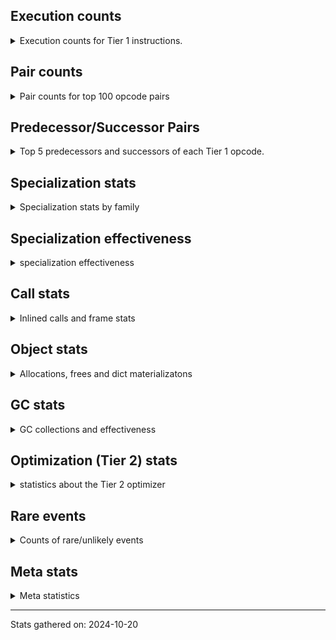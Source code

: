 ## Execution counts

<details>
<summary> Execution counts for Tier 1 instructions. </summary>


The "miss ratio" column shows the percentage of times the instruction
executed that it deoptimized. When this happens, the base unspecialized
instruction is not counted.

<table>
<thead>
<tr>
<th align="left">Name</th>
<th align="right">Base Count</th>
<th align="right">Head Count</th>
<th align="right">Change</th>
</tr>
</thead>
<tbody>
<tr>
<td align="left">JUMP_BACKWARD</td>
<td align="right">425,231,520</td>
<td align="right">10,240</td>
<td align="right">-100.0%</td>
</tr>
<tr>
<td align="left">CONTAINS_OP_SET</td>
<td align="right">45,007,540</td>
<td align="right">12,440</td>
<td align="right">-100.0%</td>
</tr>
<tr>
<td align="left">CALL_METHOD_DESCRIPTOR_FAST</td>
<td align="right">2,179,400</td>
<td align="right">1,020</td>
<td align="right">-100.0%</td>
</tr>
<tr>
<td align="left">SET_FUNCTION_ATTRIBUTE</td>
<td align="right">62,353,760</td>
<td align="right">34,920</td>
<td align="right">-99.9%</td>
</tr>
<tr>
<td align="left">NOP</td>
<td align="right">62,739,520</td>
<td align="right">35,700</td>
<td align="right">-99.9%</td>
</tr>
<tr>
<td align="left">COMPARE_OP_FLOAT</td>
<td align="right">31,185,860</td>
<td align="right">17,900</td>
<td align="right">-99.9%</td>
</tr>
<tr>
<td align="left">BINARY_SUBSCR_DICT</td>
<td align="right">63,032,120</td>
<td align="right">244,320</td>
<td align="right">-99.6%</td>
</tr>
<tr>
<td align="left">MAKE_FUNCTION</td>
<td align="right">63,032,400</td>
<td align="right">328,360</td>
<td align="right">-99.5%</td>
</tr>
<tr>
<td align="left">RETURN_GENERATOR</td>
<td align="right">62,832,560</td>
<td align="right">513,800</td>
<td align="right">-99.2%</td>
</tr>
<tr>
<td align="left">LOAD_ATTR_INSTANCE_VALUE</td>
<td align="right">63,357,060</td>
<td align="right">577,480</td>
<td align="right">-99.1%</td>
</tr>
<tr>
<td align="left">POP_JUMP_IF_TRUE</td>
<td align="right">33,170,240</td>
<td align="right">321,080</td>
<td align="right">-99.0%</td>
</tr>
<tr>
<td align="left">LOAD_ATTR_METHOD_WITH_VALUES</td>
<td align="right">63,496,820</td>
<td align="right">620,360</td>
<td align="right">-99.0%</td>
</tr>
<tr>
<td align="left">STORE_SUBSCR</td>
<td align="right">91,427,380</td>
<td align="right">1,140,820</td>
<td align="right">-98.8%</td>
</tr>
<tr>
<td align="left">CALL_LIST_APPEND</td>
<td align="right">771,640</td>
<td align="right">11,020</td>
<td align="right">-98.6%</td>
</tr>
<tr>
<td align="left">CALL_BUILTIN_FAST_WITH_KEYWORDS</td>
<td align="right">71,355,140</td>
<td align="right">1,054,520</td>
<td align="right">-98.5%</td>
</tr>
<tr>
<td align="left">FOR_ITER_RANGE</td>
<td align="right">23,417,720</td>
<td align="right">504,400</td>
<td align="right">-97.8%</td>
</tr>
<tr>
<td align="left">LIST_APPEND</td>
<td align="right">22,832,560</td>
<td align="right">504,680</td>
<td align="right">-97.8%</td>
</tr>
<tr>
<td align="left">STORE_FAST_LOAD_FAST</td>
<td align="right">24,625,680</td>
<td align="right">724,840</td>
<td align="right">-97.1%</td>
</tr>
<tr>
<td align="left">GET_ITER</td>
<td align="right">65,797,360</td>
<td align="right">3,096,080</td>
<td align="right">-95.3%</td>
</tr>
<tr>
<td align="left">COPY</td>
<td align="right">58,445,680</td>
<td align="right">2,844,360</td>
<td align="right">-95.1%</td>
</tr>
<tr>
<td align="left">BUILD_TUPLE</td>
<td align="right">74,571,360</td>
<td align="right">3,659,700</td>
<td align="right">-95.1%</td>
</tr>
<tr>
<td align="left">BINARY_OP_SUBTRACT_FLOAT</td>
<td align="right">9,060</td>
<td align="right">480</td>
<td align="right">-94.7%</td>
</tr>
<tr>
<td align="left">SWAP</td>
<td align="right">61,701,120</td>
<td align="right">4,933,500</td>
<td align="right">-92.0%</td>
</tr>
<tr>
<td align="left">BINARY_OP_ADD_FLOAT</td>
<td align="right">105,800</td>
<td align="right">9,280</td>
<td align="right">-91.2%</td>
</tr>
<tr>
<td align="left">CALL_KW_PY</td>
<td align="right">4,354,380</td>
<td align="right">404,180</td>
<td align="right">-90.7%</td>
</tr>
<tr>
<td align="left">TO_BOOL</td>
<td align="right">4,356,100</td>
<td align="right">404,920</td>
<td align="right">-90.7%</td>
</tr>
<tr>
<td align="left">TO_BOOL_LIST</td>
<td align="right">2,472,120</td>
<td align="right">293,660</td>
<td align="right">-88.1%</td>
</tr>
<tr>
<td align="left">BINARY_SUBSCR_TUPLE_INT</td>
<td align="right">44,235,220</td>
<td align="right">5,942,880</td>
<td align="right">-86.6%</td>
</tr>
<tr>
<td align="left">FOR_ITER_LIST</td>
<td align="right">451,408,680</td>
<td align="right">62,713,000</td>
<td align="right">-86.1%</td>
</tr>
<tr>
<td align="left">CALL_LEN</td>
<td align="right">4,939,800</td>
<td align="right">697,040</td>
<td align="right">-85.9%</td>
</tr>
<tr>
<td align="left">FOR_ITER</td>
<td align="right">11,286,460</td>
<td align="right">1,603,620</td>
<td align="right">-85.8%</td>
</tr>
<tr>
<td align="left">BINARY_OP_MULTIPLY_FLOAT</td>
<td align="right">281,242,200</td>
<td align="right">41,716,800</td>
<td align="right">-85.2%</td>
</tr>
<tr>
<td align="left">UNPACK_SEQUENCE_TWO_TUPLE</td>
<td align="right">293,569,020</td>
<td align="right">43,597,740</td>
<td align="right">-85.1%</td>
</tr>
<tr>
<td align="left">BINARY_SUBSCR</td>
<td align="right">415,213,780</td>
<td align="right">64,358,420</td>
<td align="right">-84.5%</td>
</tr>
<tr>
<td align="left">FOR_ITER_TUPLE</td>
<td align="right">2,741,100</td>
<td align="right">444,460</td>
<td align="right">-83.8%</td>
</tr>
<tr>
<td align="left">MAP_ADD</td>
<td align="right">3,091,600</td>
<td align="right">535,520</td>
<td align="right">-82.7%</td>
</tr>
<tr>
<td align="left">COMPARE_OP</td>
<td align="right">1,609,580</td>
<td align="right">294,900</td>
<td align="right">-81.7%</td>
</tr>
<tr>
<td align="left">LOAD_DEREF</td>
<td align="right">500,041,280</td>
<td align="right">95,087,320</td>
<td align="right">-81.0%</td>
</tr>
<tr>
<td align="left">JUMP_FORWARD</td>
<td align="right">13,320,640</td>
<td align="right">2,776,200</td>
<td align="right">-79.2%</td>
</tr>
<tr>
<td align="left">CALL_PY_EXACT_ARGS</td>
<td align="right">164,962,020</td>
<td align="right">35,312,340</td>
<td align="right">-78.6%</td>
</tr>
<tr>
<td align="left">STORE_FAST</td>
<td align="right">840,424,800</td>
<td align="right">254,853,980</td>
<td align="right">-69.7%</td>
</tr>
<tr>
<td align="left">LOAD_ATTR_METHOD_NO_DICT</td>
<td align="right">11,682,680</td>
<td align="right">3,649,580</td>
<td align="right">-68.8%</td>
</tr>
<tr>
<td align="left">LOAD_CONST</td>
<td align="right">259,371,200</td>
<td align="right">84,481,960</td>
<td align="right">-67.4%</td>
</tr>
<tr>
<td align="left">UNARY_NEGATIVE</td>
<td align="right">5,776,000</td>
<td align="right">1,900,520</td>
<td align="right">-67.1%</td>
</tr>
<tr>
<td align="left">LOAD_FAST</td>
<td align="right">1,717,852,800</td>
<td align="right">622,072,380</td>
<td align="right">-63.8%</td>
</tr>
<tr>
<td align="left">CALL_METHOD_DESCRIPTOR_O</td>
<td align="right">877,380</td>
<td align="right">395,660</td>
<td align="right">-54.9%</td>
</tr>
<tr>
<td align="left">CALL_BUILTIN_CLASS</td>
<td align="right">10,733,520</td>
<td align="right">5,306,040</td>
<td align="right">-50.6%</td>
</tr>
<tr>
<td align="left">COPY_FREE_VARS</td>
<td align="right">141,718,960</td>
<td align="right">71,499,800</td>
<td align="right">-49.5%</td>
</tr>
<tr>
<td align="left">POP_JUMP_IF_FALSE</td>
<td align="right">196,768,640</td>
<td align="right">104,740,000</td>
<td align="right">-46.8%</td>
</tr>
<tr>
<td align="left">COMPARE_OP_STR</td>
<td align="right">1,222,260</td>
<td align="right">682,920</td>
<td align="right">-44.1%</td>
</tr>
<tr>
<td align="left">LOAD_GLOBAL_BUILTIN</td>
<td align="right">172,872,360</td>
<td align="right">100,801,820</td>
<td align="right">-41.7%</td>
</tr>
<tr>
<td align="left">COMPARE_OP_INT</td>
<td align="right">99,779,880</td>
<td align="right">59,005,300</td>
<td align="right">-40.9%</td>
</tr>
<tr>
<td align="left">BINARY_OP</td>
<td align="right">133,306,960</td>
<td align="right">81,698,860</td>
<td align="right">-38.7%</td>
</tr>
<tr>
<td align="left">RETURN_VALUE</td>
<td align="right">193,172,620</td>
<td align="right">119,003,260</td>
<td align="right">-38.4%</td>
</tr>
<tr>
<td align="left">LOAD_ATTR</td>
<td align="right">65,836,340</td>
<td align="right">41,392,980</td>
<td align="right">-37.1%</td>
</tr>
<tr>
<td align="left">UNPACK_SEQUENCE_TUPLE</td>
<td align="right">1,013,360</td>
<td align="right">756,820</td>
<td align="right">-25.3%</td>
</tr>
<tr>
<td align="left">LOAD_FAST_LOAD_FAST</td>
<td align="right">381,972,720</td>
<td align="right">295,197,520</td>
<td align="right">-22.7%</td>
</tr>
<tr>
<td align="left">BINARY_OP_MULTIPLY_INT</td>
<td align="right">120,190,340</td>
<td align="right">97,455,160</td>
<td align="right">-18.9%</td>
</tr>
<tr>
<td align="left">STORE_FAST_STORE_FAST</td>
<td align="right">75,240,560</td>
<td align="right">64,538,140</td>
<td align="right">-14.2%</td>
</tr>
<tr>
<td align="left">RESUME_CHECK</td>
<td align="right">580,906,520</td>
<td align="right">505,290,080</td>
<td align="right">-13.0%</td>
</tr>
<tr>
<td align="left">BINARY_OP_ADD_INT</td>
<td align="right">35,599,560</td>
<td align="right">31,025,920</td>
<td align="right">-12.8%</td>
</tr>
<tr>
<td align="left">CALL_BOUND_METHOD_EXACT_ARGS</td>
<td align="right">35,344,000</td>
<td align="right">31,008,600</td>
<td align="right">-12.3%</td>
</tr>
<tr>
<td align="left">PUSH_NULL</td>
<td align="right">100,104,320</td>
<td align="right">87,868,520</td>
<td align="right">-12.2%</td>
</tr>
<tr>
<td align="left">BUILD_MAP</td>
<td align="right">720,800</td>
<td align="right">646,080</td>
<td align="right">-10.4%</td>
</tr>
<tr>
<td align="left">CALL_NON_PY_GENERAL</td>
<td align="right">47,600,260</td>
<td align="right">43,412,420</td>
<td align="right">-8.8%</td>
</tr>
<tr>
<td align="left">BUILD_LIST</td>
<td align="right">1,171,520</td>
<td align="right">1,090,060</td>
<td align="right">-7.0%</td>
</tr>
<tr>
<td align="left">LOAD_FAST_AND_CLEAR</td>
<td align="right">1,655,280</td>
<td align="right">1,573,820</td>
<td align="right">-4.9%</td>
</tr>
<tr>
<td align="left">LOAD_GLOBAL_MODULE</td>
<td align="right">172,251,160</td>
<td align="right">167,475,080</td>
<td align="right">-2.8%</td>
</tr>
<tr>
<td align="left">TO_BOOL_BOOL</td>
<td align="right">34,553,040</td>
<td align="right">34,222,160</td>
<td align="right">-1.0%</td>
</tr>
<tr>
<td align="left">POP_TOP</td>
<td align="right">388,963,560</td>
<td align="right">388,577,620</td>
<td align="right">-0.1%</td>
</tr>
<tr>
<td align="left">EXTENDED_ARG</td>
<td align="right">9,457,360</td>
<td align="right">9,448,860</td>
<td align="right">-0.1%</td>
</tr>
<tr>
<td align="left">INTERPRETER_EXIT</td>
<td align="right">435,891,180</td>
<td align="right">435,891,180</td>
<td align="right">0.0%</td>
</tr>
<tr>
<td align="left">YIELD_VALUE</td>
<td align="right">324,495,840</td>
<td align="right">324,495,840</td>
<td align="right">0.0%</td>
</tr>
<tr>
<td align="left">LOAD_ATTR_SLOT</td>
<td align="right">130,016,240</td>
<td align="right">130,016,240</td>
<td align="right">0.0%</td>
</tr>
<tr>
<td align="left">STORE_ATTR_SLOT</td>
<td align="right">80,104,680</td>
<td align="right">80,104,680</td>
<td align="right">0.0%</td>
</tr>
<tr>
<td align="left">RETURN_CONST</td>
<td align="right">63,239,120</td>
<td align="right">63,239,120</td>
<td align="right">0.0%</td>
</tr>
<tr>
<td align="left">CALL_BUILTIN_FAST</td>
<td align="right">58,829,240</td>
<td align="right">58,829,240</td>
<td align="right">0.0%</td>
</tr>
<tr>
<td align="left">LOAD_ATTR_MODULE</td>
<td align="right">58,243,860</td>
<td align="right">58,243,860</td>
<td align="right">0.0%</td>
</tr>
<tr>
<td align="left">LOAD_SUPER_ATTR_METHOD</td>
<td align="right">40,052,360</td>
<td align="right">40,052,360</td>
<td align="right">0.0%</td>
</tr>
<tr>
<td align="left">CALL_ISINSTANCE</td>
<td align="right">33,089,520</td>
<td align="right">33,089,520</td>
<td align="right">0.0%</td>
</tr>
<tr>
<td align="left">IS_OP</td>
<td align="right">10,113,040</td>
<td align="right">10,113,040</td>
<td align="right">0.0%</td>
</tr>
<tr>
<td align="left">CALL_TYPE_1</td>
<td align="right">10,112,980</td>
<td align="right">10,112,980</td>
<td align="right">0.0%</td>
</tr>
<tr>
<td align="left">POP_JUMP_IF_NOT_NONE</td>
<td align="right">9,448,480</td>
<td align="right">9,448,480</td>
<td align="right">0.0%</td>
</tr>
<tr>
<td align="left">LOAD_ATTR_PROPERTY</td>
<td align="right">3,246,800</td>
<td align="right">3,246,800</td>
<td align="right">0.0%</td>
</tr>
<tr>
<td align="left">CALL_METHOD_DESCRIPTOR_NOARGS</td>
<td align="right">1,615,560</td>
<td align="right">1,615,560</td>
<td align="right">0.0%</td>
</tr>
<tr>
<td align="left">CHECK_EXC_MATCH</td>
<td align="right">385,680</td>
<td align="right">385,680</td>
<td align="right">0.0%</td>
</tr>
<tr>
<td align="left">POP_EXCEPT</td>
<td align="right">385,680</td>
<td align="right">385,680</td>
<td align="right">0.0%</td>
</tr>
<tr>
<td align="left">PUSH_EXC_INFO</td>
<td align="right">385,680</td>
<td align="right">385,680</td>
<td align="right">0.0%</td>
</tr>
<tr>
<td align="left">STORE_SUBSCR_DICT</td>
<td align="right">385,660</td>
<td align="right">385,660</td>
<td align="right">0.0%</td>
</tr>
<tr>
<td align="left">CALL_FUNCTION_EX</td>
<td align="right">292,960</td>
<td align="right">292,960</td>
<td align="right">0.0%</td>
</tr>
<tr>
<td align="left">LOAD_FAST_CHECK</td>
<td align="right">292,800</td>
<td align="right">292,800</td>
<td align="right">0.0%</td>
</tr>
<tr>
<td align="left">BINARY_OP_SUBTRACT_INT</td>
<td align="right">292,700</td>
<td align="right">292,700</td>
<td align="right">0.0%</td>
</tr>
<tr>
<td align="left">BINARY_SUBSCR_LIST_INT</td>
<td align="right">292,700</td>
<td align="right">292,700</td>
<td align="right">0.0%</td>
</tr>
<tr>
<td align="left">CALL_KW_NON_PY</td>
<td align="right">292,700</td>
<td align="right">292,700</td>
<td align="right">0.0%</td>
</tr>
<tr>
<td align="left">CALL</td>
<td align="right">5,060</td>
<td align="right">5,060</td>
<td align="right">0.0%</td>
</tr>
<tr>
<td align="left">LOAD_GLOBAL</td>
<td align="right">4,340</td>
<td align="right">4,340</td>
<td align="right">0.0%</td>
</tr>
<tr>
<td align="left">RESUME</td>
<td align="right">1,000</td>
<td align="right">1,000</td>
<td align="right">0.0%</td>
</tr>
<tr>
<td align="left">UNPACK_SEQUENCE</td>
<td align="right">680</td>
<td align="right">680</td>
<td align="right">0.0%</td>
</tr>
<tr>
<td align="left">STORE_ATTR</td>
<td align="right">480</td>
<td align="right">480</td>
<td align="right">0.0%</td>
</tr>
<tr>
<td align="left">STORE_ATTR_INSTANCE_VALUE</td>
<td align="right">360</td>
<td align="right">360</td>
<td align="right">0.0%</td>
</tr>
<tr>
<td align="left">TO_BOOL_INT</td>
<td align="right">300</td>
<td align="right">300</td>
<td align="right">0.0%</td>
</tr>
<tr>
<td align="left">MAKE_CELL</td>
<td align="right">160</td>
<td align="right">160</td>
<td align="right">0.0%</td>
</tr>
<tr>
<td align="left">STORE_DEREF</td>
<td align="right">160</td>
<td align="right">160</td>
<td align="right">0.0%</td>
</tr>
<tr>
<td align="left">CONTAINS_OP</td>
<td align="right">120</td>
<td align="right">120</td>
<td align="right">0.0%</td>
</tr>
<tr>
<td align="left">CALL_INTRINSIC_1</td>
<td align="right">80</td>
<td align="right">80</td>
<td align="right">0.0%</td>
</tr>
<tr>
<td align="left">CALL_KW</td>
<td align="right">80</td>
<td align="right">80</td>
<td align="right">0.0%</td>
</tr>
<tr>
<td align="left">LIST_EXTEND</td>
<td align="right">80</td>
<td align="right">80</td>
<td align="right">0.0%</td>
</tr>
<tr>
<td align="left">LOAD_SUPER_ATTR</td>
<td align="right">80</td>
<td align="right">80</td>
<td align="right">0.0%</td>
</tr>
<tr>
<td align="left">EXIT_INIT_CHECK</td>
<td align="right">60</td>
<td align="right">60</td>
<td align="right">0.0%</td>
</tr>
<tr>
<td align="left">CALL_ALLOC_AND_ENTER_INIT</td>
<td align="right">60</td>
<td align="right">60</td>
<td align="right">0.0%</td>
</tr>
<tr>
<td align="left">CALL_BUILTIN_O</td>
<td align="right">60</td>
<td align="right">60</td>
<td align="right">0.0%</td>
</tr>
<tr>
<td align="left">ENTER_EXECUTOR</td>
<td align="right"></td>
<td align="right">327,691,200</td>
<td align="right"></td>
</tr>
</tbody>
</table>


</details>

## Pair counts

<details>
<summary> Pair counts for top 100 opcode pairs </summary>


Pairs of specialized operations that deoptimize and are then followed by
the corresponding unspecialized instruction are not counted as pairs.

Not included in comparative output.


</details>

## Predecessor/Successor Pairs

<details>
<summary> Top 5 predecessors and successors of each Tier 1 opcode. </summary>


This does not include the unspecialized instructions that occur after a
specialized instruction deoptimizes.

Not included in comparative output.


</details>

## Specialization stats

<details>
<summary> Specialization stats by family </summary>

### BINARY_OP

<details>
<summary> specialization stats for BINARY_OP family </summary>

<table>
<thead>
<tr>
<th align="left">Kind</th>
<th align="right">Base Count</th>
<th align="right">Base Ratio</th>
<th align="right">Head Count</th>
<th align="right">Head Ratio</th>
<th align="right">Change</th>
</tr>
</thead>
<tbody>
<tr>
<td align="left">
hit
<details>
<summary>ⓘ</summary>

Specialized instructions that complete.
</details>
</td>
<td align="right">437,439,660</td>
<td align="right">76.6%</td>
<td align="right">170,500,340</td>
<td align="right">67.6%</td>
<td align="right">-61.0%</td>
</tr>
<tr>
<td align="left">
deferred
<details>
<summary>ⓘ</summary>

Lists the number of "deferred" (i.e. not specialized) instructions executed.
</details>
</td>
<td align="right">133,268,420</td>
<td align="right">23.3%</td>
<td align="right">81,672,940</td>
<td align="right">32.4%</td>
<td align="right">-38.7%</td>
</tr>
</tbody>
</table>

<table>
<thead>
<tr>
<th align="left">Success</th>
<th align="right">Base Count</th>
<th align="right">Base Ratio</th>
<th align="right">Head Count</th>
<th align="right">Head Ratio</th>
<th align="right">Change</th>
</tr>
</thead>
<tbody>
<tr>
<td align="left">Failure</td>
<td align="right">37,720</td>
<td align="right">97.9%</td>
<td align="right">25,100</td>
<td align="right">96.8%</td>
<td align="right">-33.5%</td>
</tr>
<tr>
<td align="left">Success</td>
<td align="right">820</td>
<td align="right">2.1%</td>
<td align="right">820</td>
<td align="right">3.2%</td>
<td align="right">0.0%</td>
</tr>
</tbody>
</table>

<table>
<thead>
<tr>
<th align="left">Failure kind</th>
<th align="right">Base Count</th>
<th align="right">Base Ratio</th>
<th align="right">Head Count</th>
<th align="right">Head Ratio</th>
<th align="right">Change</th>
</tr>
</thead>
<tbody>
<tr>
<td align="left">add other</td>
<td align="right">7,780</td>
<td align="right">20.6%</td>
<td align="right">1,020</td>
<td align="right">4.1%</td>
<td align="right">-86.9%</td>
</tr>
<tr>
<td align="left">multiply other</td>
<td align="right">400</td>
<td align="right">1.1%</td>
<td align="right">280</td>
<td align="right">1.1%</td>
<td align="right">-30.0%</td>
</tr>
<tr>
<td align="left">true divide different types</td>
<td align="right">580</td>
<td align="right">1.5%</td>
<td align="right">420</td>
<td align="right">1.7%</td>
<td align="right">-27.6%</td>
</tr>
<tr>
<td align="left">floor divide</td>
<td align="right">27,560</td>
<td align="right">73.1%</td>
<td align="right">22,060</td>
<td align="right">87.9%</td>
<td align="right">-20.0%</td>
</tr>
<tr>
<td align="left">multiply different types</td>
<td align="right">560</td>
<td align="right">1.5%</td>
<td align="right">480</td>
<td align="right">1.9%</td>
<td align="right">-14.3%</td>
</tr>
<tr>
<td align="left">true divide other</td>
<td align="right">580</td>
<td align="right">1.5%</td>
<td align="right">580</td>
<td align="right">2.3%</td>
<td align="right">0.0%</td>
</tr>
<tr>
<td align="left">subtract different types</td>
<td align="right">260</td>
<td align="right">0.7%</td>
<td align="right">260</td>
<td align="right">1.0%</td>
<td align="right">0.0%</td>
</tr>
</tbody>
</table>


</details>

### BINARY_SUBSCR

<details>
<summary> specialization stats for BINARY_SUBSCR family </summary>

<table>
<thead>
<tr>
<th align="left">Kind</th>
<th align="right">Base Count</th>
<th align="right">Base Ratio</th>
<th align="right">Head Count</th>
<th align="right">Head Ratio</th>
<th align="right">Change</th>
</tr>
</thead>
<tbody>
<tr>
<td align="left">
hit
<details>
<summary>ⓘ</summary>

Specialized instructions that complete.
</details>
</td>
<td align="right">107,560,040</td>
<td align="right">20.6%</td>
<td align="right">6,479,900</td>
<td align="right">9.1%</td>
<td align="right">-94.0%</td>
</tr>
<tr>
<td align="left">
deferred
<details>
<summary>ⓘ</summary>

Lists the number of "deferred" (i.e. not specialized) instructions executed.
</details>
</td>
<td align="right">415,108,760</td>
<td align="right">79.4%</td>
<td align="right">64,339,360</td>
<td align="right">90.8%</td>
<td align="right">-84.5%</td>
</tr>
</tbody>
</table>

<table>
<thead>
<tr>
<th align="left">Success</th>
<th align="right">Base Count</th>
<th align="right">Base Ratio</th>
<th align="right">Head Count</th>
<th align="right">Head Ratio</th>
<th align="right">Change</th>
</tr>
</thead>
<tbody>
<tr>
<td align="left">Failure</td>
<td align="right">104,660</td>
<td align="right">99.7%</td>
<td align="right">18,700</td>
<td align="right">98.1%</td>
<td align="right">-82.1%</td>
</tr>
<tr>
<td align="left">Success</td>
<td align="right">360</td>
<td align="right">0.3%</td>
<td align="right">360</td>
<td align="right">1.9%</td>
<td align="right">0.0%</td>
</tr>
</tbody>
</table>

<table>
<thead>
<tr>
<th align="left">Failure kind</th>
<th align="right">Base Count</th>
<th align="right">Base Ratio</th>
<th align="right">Head Count</th>
<th align="right">Head Ratio</th>
<th align="right">Change</th>
</tr>
</thead>
<tbody>
<tr>
<td align="left">other</td>
<td align="right">97,860</td>
<td align="right">93.5%</td>
<td align="right">17,480</td>
<td align="right">93.5%</td>
<td align="right">-82.1%</td>
</tr>
<tr>
<td align="left">buffer int</td>
<td align="right">6,800</td>
<td align="right">6.5%</td>
<td align="right">1,220</td>
<td align="right">6.5%</td>
<td align="right">-82.1%</td>
</tr>
</tbody>
</table>


</details>

### CALL

<details>
<summary> specialization stats for CALL family </summary>

<table>
<thead>
<tr>
<th align="left">Kind</th>
<th align="right">Base Count</th>
<th align="right">Base Ratio</th>
<th align="right">Head Count</th>
<th align="right">Head Ratio</th>
<th align="right">Change</th>
</tr>
</thead>
<tbody>
<tr>
<td align="left">
hit
<details>
<summary>ⓘ</summary>

Specialized instructions that complete.
</details>
</td>
<td align="right">427,573,040</td>
<td align="right">99.4%</td>
<td align="right">205,860,980</td>
<td align="right">98.8%</td>
<td align="right">-51.9%</td>
</tr>
<tr>
<td align="left">
deferred
<details>
<summary>ⓘ</summary>

Lists the number of "deferred" (i.e. not specialized) instructions executed.
</details>
</td>
<td align="right">2,520</td>
<td align="right">0.0%</td>
<td align="right">2,520</td>
<td align="right">0.0%</td>
<td align="right">0.0%</td>
</tr>
<tr>
<td align="left">
miss
<details>
<summary>ⓘ</summary>

Specialized instructions that deopt.
</details>
</td>
<td align="right">2,581,280</td>
<td align="right">0.6%</td>
<td align="right">2,581,280</td>
<td align="right">1.2%</td>
<td align="right">0.0%</td>
</tr>
</tbody>
</table>

<table>
<thead>
<tr>
<th align="left">Success</th>
<th align="right">Base Count</th>
<th align="right">Base Ratio</th>
<th align="right">Head Count</th>
<th align="right">Head Ratio</th>
<th align="right">Change</th>
</tr>
</thead>
<tbody>
<tr>
<td align="left">Success</td>
<td align="right">51,200</td>
<td align="right">100.0%</td>
<td align="right">51,200</td>
<td align="right">100.0%</td>
<td align="right">0.0%</td>
</tr>
<tr>
<td align="left">Failure</td>
<td align="right">0</td>
<td align="right">0.0%</td>
<td align="right">0</td>
<td align="right">0.0%</td>
<td align="right"></td>
</tr>
</tbody>
</table>


</details>

### CALL_KW

<details>
<summary> specialization stats for CALL_KW family </summary>

<table>
<thead>
<tr>
<th align="left">Kind</th>
<th align="right">Base Count</th>
<th align="right">Base Ratio</th>
<th align="right">Head Count</th>
<th align="right">Head Ratio</th>
<th align="right">Change</th>
</tr>
</thead>
<tbody>
<tr>
<td align="left">
deferred
<details>
<summary>ⓘ</summary>

Lists the number of "deferred" (i.e. not specialized) instructions executed.
</details>
</td>
<td align="right">40</td>
<td align="right">50.0%</td>
<td align="right">40</td>
<td align="right">50.0%</td>
<td align="right">0.0%</td>
</tr>
</tbody>
</table>


</details>

### COMPARE_OP

<details>
<summary> specialization stats for COMPARE_OP family </summary>

<table>
<thead>
<tr>
<th align="left">Kind</th>
<th align="right">Base Count</th>
<th align="right">Base Ratio</th>
<th align="right">Head Count</th>
<th align="right">Head Ratio</th>
<th align="right">Change</th>
</tr>
</thead>
<tbody>
<tr>
<td align="left">
deferred
<details>
<summary>ⓘ</summary>

Lists the number of "deferred" (i.e. not specialized) instructions executed.
</details>
</td>
<td align="right">1,608,160</td>
<td align="right">1.2%</td>
<td align="right">293,800</td>
<td align="right">0.5%</td>
<td align="right">-81.7%</td>
</tr>
<tr>
<td align="left">
hit
<details>
<summary>ⓘ</summary>

Specialized instructions that complete.
</details>
</td>
<td align="right">132,188,000</td>
<td align="right">98.8%</td>
<td align="right">59,706,120</td>
<td align="right">99.5%</td>
<td align="right">-54.8%</td>
</tr>
</tbody>
</table>

<table>
<thead>
<tr>
<th align="left">Success</th>
<th align="right">Base Count</th>
<th align="right">Base Ratio</th>
<th align="right">Head Count</th>
<th align="right">Head Ratio</th>
<th align="right">Change</th>
</tr>
</thead>
<tbody>
<tr>
<td align="left">Failure</td>
<td align="right">780</td>
<td align="right">54.9%</td>
<td align="right">460</td>
<td align="right">41.8%</td>
<td align="right">-41.0%</td>
</tr>
<tr>
<td align="left">Success</td>
<td align="right">640</td>
<td align="right">45.1%</td>
<td align="right">640</td>
<td align="right">58.2%</td>
<td align="right">0.0%</td>
</tr>
</tbody>
</table>

<table>
<thead>
<tr>
<th align="left">Failure kind</th>
<th align="right">Base Count</th>
<th align="right">Base Ratio</th>
<th align="right">Head Count</th>
<th align="right">Head Ratio</th>
<th align="right">Change</th>
</tr>
</thead>
<tbody>
<tr>
<td align="left">different types</td>
<td align="right">780</td>
<td align="right">100.0%</td>
<td align="right">460</td>
<td align="right">100.0%</td>
<td align="right">-41.0%</td>
</tr>
</tbody>
</table>


</details>

### CONTAINS_OP

<details>
<summary> specialization stats for CONTAINS_OP family </summary>

<table>
<thead>
<tr>
<th align="left">Kind</th>
<th align="right">Base Count</th>
<th align="right">Base Ratio</th>
<th align="right">Head Count</th>
<th align="right">Head Ratio</th>
<th align="right">Change</th>
</tr>
</thead>
<tbody>
<tr>
<td align="left">
hit
<details>
<summary>ⓘ</summary>

Specialized instructions that complete.
</details>
</td>
<td align="right">45,007,540</td>
<td align="right">100.0%</td>
<td align="right">12,440</td>
<td align="right">99.0%</td>
<td align="right">-100.0%</td>
</tr>
<tr>
<td align="left">
deferred
<details>
<summary>ⓘ</summary>

Lists the number of "deferred" (i.e. not specialized) instructions executed.
</details>
</td>
<td align="right">60</td>
<td align="right">0.0%</td>
<td align="right">60</td>
<td align="right">0.5%</td>
<td align="right">0.0%</td>
</tr>
</tbody>
</table>

<table>
<thead>
<tr>
<th align="left">Success</th>
<th align="right">Base Count</th>
<th align="right">Base Ratio</th>
<th align="right">Head Count</th>
<th align="right">Head Ratio</th>
<th align="right">Change</th>
</tr>
</thead>
<tbody>
<tr>
<td align="left">Success</td>
<td align="right">60</td>
<td align="right">100.0%</td>
<td align="right">60</td>
<td align="right">100.0%</td>
<td align="right">0.0%</td>
</tr>
<tr>
<td align="left">Failure</td>
<td align="right">0</td>
<td align="right">0.0%</td>
<td align="right">0</td>
<td align="right">0.0%</td>
<td align="right"></td>
</tr>
</tbody>
</table>


</details>

### FOR_ITER

<details>
<summary> specialization stats for FOR_ITER family </summary>

<table>
<thead>
<tr>
<th align="left">Kind</th>
<th align="right">Base Count</th>
<th align="right">Base Ratio</th>
<th align="right">Head Count</th>
<th align="right">Head Ratio</th>
<th align="right">Change</th>
</tr>
</thead>
<tbody>
<tr>
<td align="left">
hit
<details>
<summary>ⓘ</summary>

Specialized instructions that complete.
</details>
</td>
<td align="right">477,092,840</td>
<td align="right">97.6%</td>
<td align="right">63,576,120</td>
<td align="right">97.4%</td>
<td align="right">-86.7%</td>
</tr>
<tr>
<td align="left">
deferred
<details>
<summary>ⓘ</summary>

Lists the number of "deferred" (i.e. not specialized) instructions executed.
</details>
</td>
<td align="right">11,282,080</td>
<td align="right">2.3%</td>
<td align="right">1,601,600</td>
<td align="right">2.5%</td>
<td align="right">-85.8%</td>
</tr>
<tr>
<td align="left">
miss
<details>
<summary>ⓘ</summary>

Specialized instructions that deopt.
</details>
</td>
<td align="right">474,660</td>
<td align="right">0.1%</td>
<td align="right">85,740</td>
<td align="right">0.1%</td>
<td align="right">-81.9%</td>
</tr>
</tbody>
</table>

<table>
<thead>
<tr>
<th align="left">Success</th>
<th align="right">Base Count</th>
<th align="right">Base Ratio</th>
<th align="right">Head Count</th>
<th align="right">Head Ratio</th>
<th align="right">Change</th>
</tr>
</thead>
<tbody>
<tr>
<td align="left">Success</td>
<td align="right">9,180</td>
<td align="right">68.9%</td>
<td align="right">1,840</td>
<td align="right">50.8%</td>
<td align="right">-80.0%</td>
</tr>
<tr>
<td align="left">Failure</td>
<td align="right">4,140</td>
<td align="right">31.1%</td>
<td align="right">1,780</td>
<td align="right">49.2%</td>
<td align="right">-57.0%</td>
</tr>
</tbody>
</table>

<table>
<thead>
<tr>
<th align="left">Failure kind</th>
<th align="right">Base Count</th>
<th align="right">Base Ratio</th>
<th align="right">Head Count</th>
<th align="right">Head Ratio</th>
<th align="right">Change</th>
</tr>
</thead>
<tbody>
<tr>
<td align="left">dict items</td>
<td align="right">3,680</td>
<td align="right">88.9%</td>
<td align="right">1,460</td>
<td align="right">82.0%</td>
<td align="right">-60.3%</td>
</tr>
<tr>
<td align="left">zip</td>
<td align="right">460</td>
<td align="right">11.1%</td>
<td align="right">320</td>
<td align="right">18.0%</td>
<td align="right">-30.4%</td>
</tr>
</tbody>
</table>


</details>

### LOAD_ATTR

<details>
<summary> specialization stats for LOAD_ATTR family </summary>

<table>
<thead>
<tr>
<th align="left">Kind</th>
<th align="right">Base Count</th>
<th align="right">Base Ratio</th>
<th align="right">Head Count</th>
<th align="right">Head Ratio</th>
<th align="right">Change</th>
</tr>
</thead>
<tbody>
<tr>
<td align="left">
hit
<details>
<summary>ⓘ</summary>

Specialized instructions that complete.
</details>
</td>
<td align="right">329,965,180</td>
<td align="right">83.3%</td>
<td align="right">196,276,040</td>
<td align="right">82.6%</td>
<td align="right">-40.5%</td>
</tr>
<tr>
<td align="left">
deferred
<details>
<summary>ⓘ</summary>

Lists the number of "deferred" (i.e. not specialized) instructions executed.
</details>
</td>
<td align="right">65,808,160</td>
<td align="right">16.6%</td>
<td align="right">41,370,800</td>
<td align="right">17.4%</td>
<td align="right">-37.1%</td>
</tr>
<tr>
<td align="left">
miss
<details>
<summary>ⓘ</summary>

Specialized instructions that deopt.
</details>
</td>
<td align="right">78,280</td>
<td align="right">0.0%</td>
<td align="right">78,280</td>
<td align="right">0.0%</td>
<td align="right">0.0%</td>
</tr>
</tbody>
</table>

<table>
<thead>
<tr>
<th align="left">Success</th>
<th align="right">Base Count</th>
<th align="right">Base Ratio</th>
<th align="right">Head Count</th>
<th align="right">Head Ratio</th>
<th align="right">Change</th>
</tr>
</thead>
<tbody>
<tr>
<td align="left">Failure</td>
<td align="right">26,580</td>
<td align="right">89.7%</td>
<td align="right">20,580</td>
<td align="right">87.1%</td>
<td align="right">-22.6%</td>
</tr>
<tr>
<td align="left">Success</td>
<td align="right">3,060</td>
<td align="right">10.3%</td>
<td align="right">3,060</td>
<td align="right">12.9%</td>
<td align="right">0.0%</td>
</tr>
</tbody>
</table>

<table>
<thead>
<tr>
<th align="left">Failure kind</th>
<th align="right">Base Count</th>
<th align="right">Base Ratio</th>
<th align="right">Head Count</th>
<th align="right">Head Ratio</th>
<th align="right">Change</th>
</tr>
</thead>
<tbody>
<tr>
<td align="left">method</td>
<td align="right">1,280</td>
<td align="right">4.8%</td>
<td align="right">300</td>
<td align="right">1.5%</td>
<td align="right">-76.6%</td>
</tr>
<tr>
<td align="left">overriding descriptor</td>
<td align="right">15,420</td>
<td align="right">58.0%</td>
<td align="right">11,380</td>
<td align="right">55.3%</td>
<td align="right">-26.2%</td>
</tr>
<tr>
<td align="left">class method obj</td>
<td align="right">8,620</td>
<td align="right">32.4%</td>
<td align="right">8,620</td>
<td align="right">41.9%</td>
<td align="right">0.0%</td>
</tr>
</tbody>
</table>


</details>

### LOAD_GLOBAL

<details>
<summary> specialization stats for LOAD_GLOBAL family </summary>

<table>
<thead>
<tr>
<th align="left">Kind</th>
<th align="right">Base Count</th>
<th align="right">Base Ratio</th>
<th align="right">Head Count</th>
<th align="right">Head Ratio</th>
<th align="right">Change</th>
</tr>
</thead>
<tbody>
<tr>
<td align="left">
hit
<details>
<summary>ⓘ</summary>

Specialized instructions that complete.
</details>
</td>
<td align="right">345,123,520</td>
<td align="right">100.0%</td>
<td align="right">268,276,900</td>
<td align="right">100.0%</td>
<td align="right">-22.3%</td>
</tr>
<tr>
<td align="left">
deferred
<details>
<summary>ⓘ</summary>

Lists the number of "deferred" (i.e. not specialized) instructions executed.
</details>
</td>
<td align="right">2,160</td>
<td align="right">0.0%</td>
<td align="right">2,160</td>
<td align="right">0.0%</td>
<td align="right">0.0%</td>
</tr>
</tbody>
</table>

<table>
<thead>
<tr>
<th align="left">Success</th>
<th align="right">Base Count</th>
<th align="right">Base Ratio</th>
<th align="right">Head Count</th>
<th align="right">Head Ratio</th>
<th align="right">Change</th>
</tr>
</thead>
<tbody>
<tr>
<td align="left">Success</td>
<td align="right">2,180</td>
<td align="right">100.0%</td>
<td align="right">2,180</td>
<td align="right">100.0%</td>
<td align="right">0.0%</td>
</tr>
<tr>
<td align="left">Failure</td>
<td align="right">0</td>
<td align="right">0.0%</td>
<td align="right">0</td>
<td align="right">0.0%</td>
<td align="right"></td>
</tr>
</tbody>
</table>


</details>

### LOAD_SUPER_ATTR

<details>
<summary> specialization stats for LOAD_SUPER_ATTR family </summary>

<table>
<thead>
<tr>
<th align="left">Kind</th>
<th align="right">Base Count</th>
<th align="right">Base Ratio</th>
<th align="right">Head Count</th>
<th align="right">Head Ratio</th>
<th align="right">Change</th>
</tr>
</thead>
<tbody>
<tr>
<td align="left">
deferred
<details>
<summary>ⓘ</summary>

Lists the number of "deferred" (i.e. not specialized) instructions executed.
</details>
</td>
<td align="right">40</td>
<td align="right">0.0%</td>
<td align="right">40</td>
<td align="right">0.0%</td>
<td align="right">0.0%</td>
</tr>
<tr>
<td align="left">
hit
<details>
<summary>ⓘ</summary>

Specialized instructions that complete.
</details>
</td>
<td align="right">40,052,360</td>
<td align="right">100.0%</td>
<td align="right">40,052,360</td>
<td align="right">100.0%</td>
<td align="right">0.0%</td>
</tr>
</tbody>
</table>

<table>
<thead>
<tr>
<th align="left">Success</th>
<th align="right">Base Count</th>
<th align="right">Base Ratio</th>
<th align="right">Head Count</th>
<th align="right">Head Ratio</th>
<th align="right">Change</th>
</tr>
</thead>
<tbody>
<tr>
<td align="left">Success</td>
<td align="right">40</td>
<td align="right">100.0%</td>
<td align="right">40</td>
<td align="right">100.0%</td>
<td align="right">0.0%</td>
</tr>
<tr>
<td align="left">Failure</td>
<td align="right">0</td>
<td align="right">0.0%</td>
<td align="right">0</td>
<td align="right">0.0%</td>
<td align="right"></td>
</tr>
</tbody>
</table>


</details>

### STORE_ATTR

<details>
<summary> specialization stats for STORE_ATTR family </summary>

<table>
<thead>
<tr>
<th align="left">Kind</th>
<th align="right">Base Count</th>
<th align="right">Base Ratio</th>
<th align="right">Head Count</th>
<th align="right">Head Ratio</th>
<th align="right">Change</th>
</tr>
</thead>
<tbody>
<tr>
<td align="left">
deferred
<details>
<summary>ⓘ</summary>

Lists the number of "deferred" (i.e. not specialized) instructions executed.
</details>
</td>
<td align="right">240</td>
<td align="right">0.0%</td>
<td align="right">240</td>
<td align="right">0.0%</td>
<td align="right">0.0%</td>
</tr>
<tr>
<td align="left">
hit
<details>
<summary>ⓘ</summary>

Specialized instructions that complete.
</details>
</td>
<td align="right">80,105,040</td>
<td align="right">100.0%</td>
<td align="right">80,105,040</td>
<td align="right">100.0%</td>
<td align="right">0.0%</td>
</tr>
</tbody>
</table>

<table>
<thead>
<tr>
<th align="left">Success</th>
<th align="right">Base Count</th>
<th align="right">Base Ratio</th>
<th align="right">Head Count</th>
<th align="right">Head Ratio</th>
<th align="right">Change</th>
</tr>
</thead>
<tbody>
<tr>
<td align="left">Success</td>
<td align="right">240</td>
<td align="right">100.0%</td>
<td align="right">240</td>
<td align="right">100.0%</td>
<td align="right">0.0%</td>
</tr>
<tr>
<td align="left">Failure</td>
<td align="right">0</td>
<td align="right">0.0%</td>
<td align="right">0</td>
<td align="right">0.0%</td>
<td align="right"></td>
</tr>
</tbody>
</table>


</details>

### STORE_SUBSCR

<details>
<summary> specialization stats for STORE_SUBSCR family </summary>

<table>
<thead>
<tr>
<th align="left">Kind</th>
<th align="right">Base Count</th>
<th align="right">Base Ratio</th>
<th align="right">Head Count</th>
<th align="right">Head Ratio</th>
<th align="right">Change</th>
</tr>
</thead>
<tbody>
<tr>
<td align="left">
deferred
<details>
<summary>ⓘ</summary>

Lists the number of "deferred" (i.e. not specialized) instructions executed.
</details>
</td>
<td align="right">91,403,140</td>
<td align="right">99.6%</td>
<td align="right">1,138,940</td>
<td align="right">74.6%</td>
<td align="right">-98.8%</td>
</tr>
<tr>
<td align="left">
hit
<details>
<summary>ⓘ</summary>

Specialized instructions that complete.
</details>
</td>
<td align="right">385,660</td>
<td align="right">0.4%</td>
<td align="right">385,660</td>
<td align="right">25.3%</td>
<td align="right">0.0%</td>
</tr>
</tbody>
</table>

<table>
<thead>
<tr>
<th align="left">Success</th>
<th align="right">Base Count</th>
<th align="right">Base Ratio</th>
<th align="right">Head Count</th>
<th align="right">Head Ratio</th>
<th align="right">Change</th>
</tr>
</thead>
<tbody>
<tr>
<td align="left">Failure</td>
<td align="right">24,220</td>
<td align="right">99.9%</td>
<td align="right">1,860</td>
<td align="right">98.9%</td>
<td align="right">-92.3%</td>
</tr>
<tr>
<td align="left">Success</td>
<td align="right">20</td>
<td align="right">0.1%</td>
<td align="right">20</td>
<td align="right">1.1%</td>
<td align="right">0.0%</td>
</tr>
</tbody>
</table>

<table>
<thead>
<tr>
<th align="left">Failure kind</th>
<th align="right">Base Count</th>
<th align="right">Base Ratio</th>
<th align="right">Head Count</th>
<th align="right">Head Ratio</th>
<th align="right">Change</th>
</tr>
</thead>
<tbody>
<tr>
<td align="left">dict subclass no override</td>
<td align="right">24,220</td>
<td align="right">100.0%</td>
<td align="right">1,860</td>
<td align="right">100.0%</td>
<td align="right">-92.3%</td>
</tr>
</tbody>
</table>


</details>

### TO_BOOL

<details>
<summary> specialization stats for TO_BOOL family </summary>

<table>
<thead>
<tr>
<th align="left">Kind</th>
<th align="right">Base Count</th>
<th align="right">Base Ratio</th>
<th align="right">Head Count</th>
<th align="right">Head Ratio</th>
<th align="right">Change</th>
</tr>
</thead>
<tbody>
<tr>
<td align="left">
deferred
<details>
<summary>ⓘ</summary>

Lists the number of "deferred" (i.e. not specialized) instructions executed.
</details>
</td>
<td align="right">4,354,620</td>
<td align="right">10.5%</td>
<td align="right">404,420</td>
<td align="right">1.2%</td>
<td align="right">-90.7%</td>
</tr>
<tr>
<td align="left">
hit
<details>
<summary>ⓘ</summary>

Specialized instructions that complete.
</details>
</td>
<td align="right">37,025,460</td>
<td align="right">89.5%</td>
<td align="right">34,516,120</td>
<td align="right">98.8%</td>
<td align="right">-6.8%</td>
</tr>
</tbody>
</table>

<table>
<thead>
<tr>
<th align="left">Success</th>
<th align="right">Base Count</th>
<th align="right">Base Ratio</th>
<th align="right">Head Count</th>
<th align="right">Head Ratio</th>
<th align="right">Change</th>
</tr>
</thead>
<tbody>
<tr>
<td align="left">Failure</td>
<td align="right">1,260</td>
<td align="right">85.1%</td>
<td align="right">280</td>
<td align="right">56.0%</td>
<td align="right">-77.8%</td>
</tr>
<tr>
<td align="left">Success</td>
<td align="right">220</td>
<td align="right">14.9%</td>
<td align="right">220</td>
<td align="right">44.0%</td>
<td align="right">0.0%</td>
</tr>
</tbody>
</table>

<table>
<thead>
<tr>
<th align="left">Failure kind</th>
<th align="right">Base Count</th>
<th align="right">Base Ratio</th>
<th align="right">Head Count</th>
<th align="right">Head Ratio</th>
<th align="right">Change</th>
</tr>
</thead>
<tbody>
<tr>
<td align="left">dict</td>
<td align="right">1,260</td>
<td align="right">100.0%</td>
<td align="right">280</td>
<td align="right">100.0%</td>
<td align="right">-77.8%</td>
</tr>
</tbody>
</table>


</details>

### UNPACK_SEQUENCE

<details>
<summary> specialization stats for UNPACK_SEQUENCE family </summary>

<table>
<thead>
<tr>
<th align="left">Kind</th>
<th align="right">Base Count</th>
<th align="right">Base Ratio</th>
<th align="right">Head Count</th>
<th align="right">Head Ratio</th>
<th align="right">Change</th>
</tr>
</thead>
<tbody>
<tr>
<td align="left">
hit
<details>
<summary>ⓘ</summary>

Specialized instructions that complete.
</details>
</td>
<td align="right">294,582,380</td>
<td align="right">100.0%</td>
<td align="right">44,354,560</td>
<td align="right">100.0%</td>
<td align="right">-84.9%</td>
</tr>
<tr>
<td align="left">
deferred
<details>
<summary>ⓘ</summary>

Lists the number of "deferred" (i.e. not specialized) instructions executed.
</details>
</td>
<td align="right">340</td>
<td align="right">0.0%</td>
<td align="right">340</td>
<td align="right">0.0%</td>
<td align="right">0.0%</td>
</tr>
</tbody>
</table>

<table>
<thead>
<tr>
<th align="left">Success</th>
<th align="right">Base Count</th>
<th align="right">Base Ratio</th>
<th align="right">Head Count</th>
<th align="right">Head Ratio</th>
<th align="right">Change</th>
</tr>
</thead>
<tbody>
<tr>
<td align="left">Success</td>
<td align="right">340</td>
<td align="right">100.0%</td>
<td align="right">340</td>
<td align="right">100.0%</td>
<td align="right">0.0%</td>
</tr>
<tr>
<td align="left">Failure</td>
<td align="right">0</td>
<td align="right">0.0%</td>
<td align="right">0</td>
<td align="right">0.0%</td>
<td align="right"></td>
</tr>
</tbody>
</table>


</details>


</details>

## Specialization effectiveness

<details>
<summary> specialization effectiveness </summary>


All entries are execution counts. Should add up to the total number of
Tier 1 instructions executed.

<table>
<thead>
<tr>
<th align="left">Instructions</th>
<th align="right">Base Count</th>
<th align="right">Base Ratio</th>
<th align="right">Head Count</th>
<th align="right">Head Ratio</th>
<th align="right">Change</th>
</tr>
</thead>
<tbody>
<tr>
<td align="left">
Not specialized
<details>
<summary>ⓘ</summary>

Instructions that could be specialized but aren't, e.g. `LOAD_ATTR`, `BINARY_SLICE`.
</details>
</td>
<td align="right">723,047,440</td>
<td align="right">6.7%</td>
<td align="right">190,905,360</td>
<td align="right">3.6%</td>
<td align="right">-73.6%</td>
</tr>
<tr>
<td align="left">
Specialized hits
<details>
<summary>ⓘ</summary>

Specialized instructions, e.g. `LOAD_ATTR_MODULE` that complete.
</details>
</td>
<td align="right">3,351,910,280</td>
<td align="right">31.1%</td>
<td align="right">1,688,493,040</td>
<td align="right">32.0%</td>
<td align="right">-49.6%</td>
</tr>
<tr>
<td align="left">
Basic
<details>
<summary>ⓘ</summary>

Instructions that are not and cannot be specialized, e.g. `LOAD_FAST`.
</details>
</td>
<td align="right">6,693,090,420</td>
<td align="right">62.1%</td>
<td align="right">3,395,522,020</td>
<td align="right">64.3%</td>
<td align="right">-49.3%</td>
</tr>
<tr>
<td align="left">
Specialized misses
<details>
<summary>ⓘ</summary>

Specialized instructions, e.g. `LOAD_ATTR_MODULE` that deopt.
</details>
</td>
<td align="right">3,134,520</td>
<td align="right">0.0%</td>
<td align="right">2,745,620</td>
<td align="right">0.1%</td>
<td align="right">-12.4%</td>
</tr>
</tbody>
</table>

### Deferred by instruction

<details>
<summary> Breakdown of deferred (not specialized) instruction counts by family </summary>

<table>
<thead>
<tr>
<th align="left">Name</th>
<th align="right">Base Count</th>
<th align="right">Base Ratio</th>
<th align="right">Head Count</th>
<th align="right">Head Ratio</th>
<th align="right">Change</th>
</tr>
</thead>
<tbody>
<tr>
<td align="left">STORE_SUBSCR</td>
<td align="right">91,403,140</td>
<td align="right">12.6%</td>
<td align="right">1,138,940</td>
<td align="right">0.6%</td>
<td align="right">-98.8%</td>
</tr>
<tr>
<td align="left">TO_BOOL</td>
<td align="right">4,354,620</td>
<td align="right">0.6%</td>
<td align="right">404,420</td>
<td align="right">0.2%</td>
<td align="right">-90.7%</td>
</tr>
<tr>
<td align="left">FOR_ITER</td>
<td align="right">11,282,080</td>
<td align="right">1.6%</td>
<td align="right">1,601,600</td>
<td align="right">0.8%</td>
<td align="right">-85.8%</td>
</tr>
<tr>
<td align="left">BINARY_SUBSCR</td>
<td align="right">415,108,760</td>
<td align="right">57.4%</td>
<td align="right">64,339,360</td>
<td align="right">33.7%</td>
<td align="right">-84.5%</td>
</tr>
<tr>
<td align="left">COMPARE_OP</td>
<td align="right">1,608,160</td>
<td align="right">0.2%</td>
<td align="right">293,800</td>
<td align="right">0.2%</td>
<td align="right">-81.7%</td>
</tr>
<tr>
<td align="left">BINARY_OP</td>
<td align="right">133,268,420</td>
<td align="right">18.4%</td>
<td align="right">81,672,940</td>
<td align="right">42.8%</td>
<td align="right">-38.7%</td>
</tr>
<tr>
<td align="left">LOAD_ATTR</td>
<td align="right">65,808,160</td>
<td align="right">9.1%</td>
<td align="right">41,370,800</td>
<td align="right">21.7%</td>
<td align="right">-37.1%</td>
</tr>
<tr>
<td align="left">CALL</td>
<td align="right">2,520</td>
<td align="right">0.0%</td>
<td align="right">2,520</td>
<td align="right">0.0%</td>
<td align="right">0.0%</td>
</tr>
<tr>
<td align="left">LOAD_GLOBAL</td>
<td align="right">2,160</td>
<td align="right">0.0%</td>
<td align="right">2,160</td>
<td align="right">0.0%</td>
<td align="right">0.0%</td>
</tr>
<tr>
<td align="left">UNPACK_SEQUENCE</td>
<td align="right">340</td>
<td align="right">0.0%</td>
<td align="right">340</td>
<td align="right">0.0%</td>
<td align="right">0.0%</td>
</tr>
</tbody>
</table>


</details>

### Misses by instruction

<details>
<summary> Breakdown of misses (specialized deopts) instruction counts by family </summary>

<table>
<thead>
<tr>
<th align="left">Name</th>
<th align="right">Base Count</th>
<th align="right">Base Ratio</th>
<th align="right">Head Count</th>
<th align="right">Head Ratio</th>
<th align="right">Change</th>
</tr>
</thead>
<tbody>
<tr>
<td align="left">FOR_ITER_TUPLE</td>
<td align="right">237,220</td>
<td align="right">7.6%</td>
<td align="right">42,400</td>
<td align="right">1.5%</td>
<td align="right">-82.1%</td>
</tr>
<tr>
<td align="left">FOR_ITER_LIST</td>
<td align="right">237,440</td>
<td align="right">7.6%</td>
<td align="right">43,340</td>
<td align="right">1.6%</td>
<td align="right">-81.7%</td>
</tr>
<tr>
<td align="left">RESUME</td>
<td align="right">300</td>
<td align="right">0.0%</td>
<td align="right">320</td>
<td align="right">0.0%</td>
<td align="right">6.7%</td>
</tr>
<tr>
<td align="left">RESUME_CHECK</td>
<td align="right">300</td>
<td align="right">0.0%</td>
<td align="right">320</td>
<td align="right">0.0%</td>
<td align="right">6.7%</td>
</tr>
<tr>
<td align="left">CALL_PY_EXACT_ARGS</td>
<td align="right">1,686,380</td>
<td align="right">53.8%</td>
<td align="right">1,686,380</td>
<td align="right">61.4%</td>
<td align="right">0.0%</td>
</tr>
<tr>
<td align="left">CALL_METHOD_DESCRIPTOR_NOARGS</td>
<td align="right">894,900</td>
<td align="right">28.5%</td>
<td align="right">894,900</td>
<td align="right">32.6%</td>
<td align="right">0.0%</td>
</tr>
<tr>
<td align="left">LOAD_ATTR_METHOD_NO_DICT</td>
<td align="right">50,720</td>
<td align="right">1.6%</td>
<td align="right">50,720</td>
<td align="right">1.8%</td>
<td align="right">0.0%</td>
</tr>
<tr>
<td align="left">LOAD_ATTR_PROPERTY</td>
<td align="right">27,560</td>
<td align="right">0.9%</td>
<td align="right">27,560</td>
<td align="right">1.0%</td>
<td align="right">0.0%</td>
</tr>
<tr>
<td align="left">CACHE</td>
<td align="right">0</td>
<td align="right">0.0%</td>
<td align="right">0</td>
<td align="right">0.0%</td>
<td align="right"></td>
</tr>
<tr>
<td align="left">CHECK_EXC_MATCH</td>
<td align="right">0</td>
<td align="right">0.0%</td>
<td align="right">0</td>
<td align="right">0.0%</td>
<td align="right"></td>
</tr>
</tbody>
</table>


</details>


</details>

## Call stats

<details>
<summary> Inlined calls and frame stats </summary>


This shows what fraction of calls to Python functions are inlined (i.e.
not having a call at the C level) and for those that are not, where the
call comes from.  The various categories overlap.

Also includes the count of frame objects created.

<table>
<thead>
<tr>
<th align="left"></th>
<th align="right">Base Count</th>
<th align="right">Base Ratio</th>
<th align="right">Head Count</th>
<th align="right">Head Ratio</th>
<th align="right">Change</th>
</tr>
</thead>
<tbody>
<tr>
<td align="left">Calls to PyEval_EvalDefault</td>
<td align="right">435,891,180</td>
<td align="right">67.7%</td>
<td align="right">435,891,180</td>
<td align="right">67.7%</td>
<td align="right">0.0%</td>
</tr>
<tr>
<td align="left">Calls to Python functions inlined</td>
<td align="right">207,848,900</td>
<td align="right">32.3%</td>
<td align="right">207,848,900</td>
<td align="right">32.3%</td>
<td align="right">0.0%</td>
</tr>
<tr>
<td align="left">Calls via PyEval_EvalFrame (total)</td>
<td align="right">435,891,180</td>
<td align="right">67.7%</td>
<td align="right">435,891,180</td>
<td align="right">67.7%</td>
<td align="right">0.0%</td>
</tr>
<tr>
<td align="left">Calls via PyEval_EvalFrame (vector)</td>
<td align="right">48,562,780</td>
<td align="right">7.5%</td>
<td align="right">48,562,780</td>
<td align="right">7.5%</td>
<td align="right">0.0%</td>
</tr>
<tr>
<td align="left">Calls via PyEval_EvalFrame (generator)</td>
<td align="right">387,328,400</td>
<td align="right">60.2%</td>
<td align="right">387,328,400</td>
<td align="right">60.2%</td>
<td align="right">0.0%</td>
</tr>
<tr>
<td align="left">Calls via PyEval_EvalFrame (legacy)</td>
<td align="right">0</td>
<td align="right">0.0%</td>
<td align="right">0</td>
<td align="right">0.0%</td>
<td align="right"></td>
</tr>
<tr>
<td align="left">Calls via PyEval_EvalFrame (function vectorcall)</td>
<td align="right">48,562,780</td>
<td align="right">7.5%</td>
<td align="right">48,562,780</td>
<td align="right">7.5%</td>
<td align="right">0.0%</td>
</tr>
<tr>
<td align="left">Calls via PyEval_EvalFrame (build class)</td>
<td align="right">0</td>
<td align="right">0.0%</td>
<td align="right">0</td>
<td align="right">0.0%</td>
<td align="right"></td>
</tr>
<tr>
<td align="left">Calls via PyEval_EvalFrame (slot)</td>
<td align="right">34,111,680</td>
<td align="right">5.3%</td>
<td align="right">34,111,680</td>
<td align="right">5.3%</td>
<td align="right">0.0%</td>
</tr>
<tr>
<td align="left">Calls via PyEval_EvalFrame (function ex)</td>
<td align="right">160</td>
<td align="right">0.0%</td>
<td align="right">160</td>
<td align="right">0.0%</td>
<td align="right">0.0%</td>
</tr>
<tr>
<td align="left">Calls via PyEval_EvalFrame (api)</td>
<td align="right">2,223,400</td>
<td align="right">0.3%</td>
<td align="right">2,223,400</td>
<td align="right">0.3%</td>
<td align="right">0.0%</td>
</tr>
<tr>
<td align="left">Calls via PyEval_EvalFrame (method)</td>
<td align="right">0</td>
<td align="right">0.0%</td>
<td align="right">0</td>
<td align="right">0.0%</td>
<td align="right"></td>
</tr>
<tr>
<td align="left">Frame objects created</td>
<td align="right">385,680</td>
<td align="right">0.1%</td>
<td align="right">385,680</td>
<td align="right">0.1%</td>
<td align="right">0.0%</td>
</tr>
<tr>
<td align="left">Frames pushed</td>
<td align="right">256,411,740</td>
<td align="right">39.8%</td>
<td align="right">256,411,740</td>
<td align="right">39.8%</td>
<td align="right">0.0%</td>
</tr>
</tbody>
</table>


</details>

## Object stats

<details>
<summary> Allocations, frees and dict materializatons </summary>


Below, "allocations" means "allocations that are not from a freelist".
Total allocations = "Allocations from freelist" + "Allocations".

"Inline values" is the number of values arrays inlined into objects.

The cache hit/miss numbers are for the MRO cache, split into dunder and
other names.

<table>
<thead>
<tr>
<th align="left"></th>
<th align="right">Base Count</th>
<th align="right">Base Ratio</th>
<th align="right">Head Count</th>
<th align="right">Head Ratio</th>
<th align="right">Change</th>
</tr>
</thead>
<tbody>
<tr>
<td align="left">Method cache dunder misses</td>
<td align="right">605</td>
<td align="right"></td>
<td align="right">4,143,699</td>
<td align="right"></td>
<td align="right">684,808.9%</td>
</tr>
<tr>
<td align="left">Method cache collisions</td>
<td align="right">30,332</td>
<td align="right"></td>
<td align="right">4,158,803</td>
<td align="right"></td>
<td align="right">13,610.9%</td>
</tr>
<tr>
<td align="left">Method cache misses</td>
<td align="right">30,228</td>
<td align="right"></td>
<td align="right">15,618</td>
<td align="right"></td>
<td align="right">-48.3%</td>
</tr>
<tr>
<td align="left">Interpreter immortal decrefs</td>
<td align="right">1,419,050,100</td>
<td align="right">12.9%</td>
<td align="right">1,746,743,240</td>
<td align="right">14.9%</td>
<td align="right">23.1%</td>
</tr>
<tr>
<td align="left">Allocations over 4 kbytes</td>
<td align="right">1,920</td>
<td align="right">0.0%</td>
<td align="right">2,260</td>
<td align="right">0.0%</td>
<td align="right">17.7%</td>
</tr>
<tr>
<td align="left">Interpreter mortal increfs</td>
<td align="right">5,018,406,320</td>
<td align="right">55.0%</td>
<td align="right">5,449,182,940</td>
<td align="right">57.7%</td>
<td align="right">8.6%</td>
</tr>
<tr>
<td align="left">Interpreter immortal increfs</td>
<td align="right">1,287,345,060</td>
<td align="right">14.1%</td>
<td align="right">1,178,698,860</td>
<td align="right">12.5%</td>
<td align="right">-8.4%</td>
</tr>
<tr>
<td align="left">Interpreter mortal decrefs</td>
<td align="right">5,393,023,640</td>
<td align="right">49.2%</td>
<td align="right">5,760,257,280</td>
<td align="right">49.1%</td>
<td align="right">6.8%</td>
</tr>
<tr>
<td align="left">Method cache dunder hits</td>
<td align="right">71,293,675</td>
<td align="right"></td>
<td align="right">67,064,621</td>
<td align="right"></td>
<td align="right">-5.9%</td>
</tr>
<tr>
<td align="left">Mortal decrefs</td>
<td align="right">2,585,452,567</td>
<td align="right">23.6%</td>
<td align="right">2,650,948,609</td>
<td align="right">22.6%</td>
<td align="right">2.5%</td>
</tr>
<tr>
<td align="left">Immortal increfs</td>
<td align="right">834,923,842</td>
<td align="right">9.2%</td>
<td align="right">841,131,665</td>
<td align="right">8.9%</td>
<td align="right">0.7%</td>
</tr>
<tr>
<td align="left">Allocations to 4 kbytes</td>
<td align="right">605,200</td>
<td align="right">0.1%</td>
<td align="right">608,580</td>
<td align="right">0.1%</td>
<td align="right">0.6%</td>
</tr>
<tr>
<td align="left">Immortal decrefs</td>
<td align="right">1,573,266,259</td>
<td align="right">14.3%</td>
<td align="right">1,579,468,665</td>
<td align="right">13.5%</td>
<td align="right">0.4%</td>
</tr>
<tr>
<td align="left">Mortal increfs</td>
<td align="right">1,979,942,964</td>
<td align="right">21.7%</td>
<td align="right">1,981,884,129</td>
<td align="right">21.0%</td>
<td align="right">0.1%</td>
</tr>
<tr>
<td align="left">Method cache hits</td>
<td align="right">102,346,792</td>
<td align="right"></td>
<td align="right">102,355,402</td>
<td align="right"></td>
<td align="right">0.0%</td>
</tr>
<tr>
<td align="left">Frees</td>
<td align="right">479,400,280</td>
<td align="right"></td>
<td align="right">479,407,530</td>
<td align="right"></td>
<td align="right">0.0%</td>
</tr>
<tr>
<td align="left">Allocations</td>
<td align="right">478,679,820</td>
<td align="right">48.4%</td>
<td align="right">478,685,180</td>
<td align="right">48.4%</td>
<td align="right">0.0%</td>
</tr>
<tr>
<td align="left">Allocations from freelist</td>
<td align="right">509,725,120</td>
<td align="right">51.6%</td>
<td align="right">509,730,160</td>
<td align="right">51.6%</td>
<td align="right">0.0%</td>
</tr>
<tr>
<td align="left">Frees to freelist</td>
<td align="right">509,886,920</td>
<td align="right"></td>
<td align="right">509,891,960</td>
<td align="right"></td>
<td align="right">0.0%</td>
</tr>
<tr>
<td align="left">Allocations to 512 bytes</td>
<td align="right">478,072,700</td>
<td align="right">48.4%</td>
<td align="right">478,074,340</td>
<td align="right">48.4%</td>
<td align="right">0.0%</td>
</tr>
<tr>
<td align="left">Inline values</td>
<td align="right">80</td>
<td align="right"></td>
<td align="right">80</td>
<td align="right"></td>
<td align="right">0.0%</td>
</tr>
<tr>
<td align="left">Materialize dict (on request)</td>
<td align="right">0</td>
<td align="right">0.0%</td>
<td align="right">0</td>
<td align="right">0.0%</td>
<td align="right"></td>
</tr>
<tr>
<td align="left">Materialize dict (new key)</td>
<td align="right">0</td>
<td align="right">0.0%</td>
<td align="right">0</td>
<td align="right">0.0%</td>
<td align="right"></td>
</tr>
<tr>
<td align="left">Materialize dict (too big)</td>
<td align="right">0</td>
<td align="right">0.0%</td>
<td align="right">0</td>
<td align="right">0.0%</td>
<td align="right"></td>
</tr>
<tr>
<td align="left">Materialize dict (str subclass)</td>
<td align="right">0</td>
<td align="right">0.0%</td>
<td align="right">0</td>
<td align="right">0.0%</td>
<td align="right"></td>
</tr>
</tbody>
</table>


</details>

## GC stats

<details>
<summary> GC collections and effectiveness </summary>


Collected/visits gives some measure of efficiency.

<table>
<thead>
<tr>
<th align="right">Generation</th>
<th align="right">Base Collections</th>
<th align="right">Base Objects collected</th>
<th align="right">Base Object visits</th>
<th align="right">Head Collections</th>
<th align="right">Head Objects collected</th>
<th align="right">Head Object visits</th>
</tr>
</thead>
<tbody>
<tr>
<td align="right">0</td>
<td align="right">0</td>
<td align="right">0</td>
<td align="right">0</td>
<td align="right">0</td>
<td align="right">0</td>
<td align="right">0</td>
</tr>
<tr>
<td align="right">1</td>
<td align="right">3,120</td>
<td align="right">3,840</td>
<td align="right">73,656,880</td>
<td align="right">3,120</td>
<td align="right">3,840</td>
<td align="right">73,625,680</td>
</tr>
<tr>
<td align="right">2</td>
<td align="right">0</td>
<td align="right">0</td>
<td align="right">0</td>
<td align="right">0</td>
<td align="right">0</td>
<td align="right">0</td>
</tr>
</tbody>
</table>


</details>

## Optimization (Tier 2) stats

<details>
<summary> statistics about the Tier 2 optimizer </summary>


</details>

## Rare events

<details>
<summary> Counts of rare/unlikely events </summary>

<table>
<thead>
<tr>
<th align="left">Event</th>
<th align="right">Base Count</th>
<th align="right">Head Count</th>
<th align="right">Change</th>
</tr>
</thead>
<tbody>
<tr>
<td align="left">
set class
<details>
<summary>ⓘ</summary>

Setting an object's class, `obj.__class__ = ...`
</details>
</td>
<td align="right">0</td>
<td align="right">0</td>
<td align="right"></td>
</tr>
<tr>
<td align="left">
set bases
<details>
<summary>ⓘ</summary>

Setting the bases of a class, `cls.__bases__ = ...`
</details>
</td>
<td align="right">0</td>
<td align="right">0</td>
<td align="right"></td>
</tr>
<tr>
<td align="left">
set eval frame func
<details>
<summary>ⓘ</summary>

Setting the PEP 523 frame eval function `_PyInterpreterState_SetFrameEvalFunc()`
</details>
</td>
<td align="right">0</td>
<td align="right">0</td>
<td align="right"></td>
</tr>
<tr>
<td align="left">
builtin dict
<details>
<summary>ⓘ</summary>

Modifying the builtins, `__builtins__.__dict__[var] = ...`
</details>
</td>
<td align="right">0</td>
<td align="right">0</td>
<td align="right"></td>
</tr>
<tr>
<td align="left">
func modification
<details>
<summary>ⓘ</summary>

Modifying a function, e.g. `func.__defaults__ = ...`, etc.
</details>
</td>
<td align="right">0</td>
<td align="right">0</td>
<td align="right"></td>
</tr>
<tr>
<td align="left">
watched dict modification
<details>
<summary>ⓘ</summary>

A watched dict has been modified
</details>
</td>
<td align="right">0</td>
<td align="right">0</td>
<td align="right"></td>
</tr>
<tr>
<td align="left">
watched globals modification
<details>
<summary>ⓘ</summary>

A watched `globals()` dict has been modified
</details>
</td>
<td align="right">0</td>
<td align="right">0</td>
<td align="right"></td>
</tr>
</tbody>
</table>


</details>

## Meta stats

<details>
<summary> Meta statistics </summary>

<table>
<thead>
<tr>
<th align="left"></th>
<th align="right">Base Count</th>
<th align="right">Head Count</th>
<th align="right">Change</th>
</tr>
</thead>
<tbody>
<tr>
<td align="left">Number of data files</td>
<td align="right">20</td>
<td align="right">20</td>
<td align="right">0.0%</td>
</tr>
</tbody>
</table>


</details>

---
Stats gathered on: 2024-10-20
